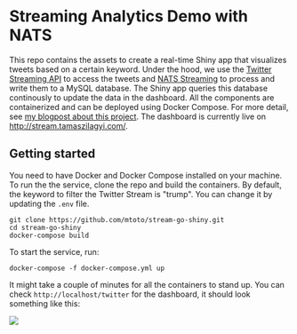 # Streaming Analytics Demo with NATS

This repo contains the assets to create a real-time Shiny app that visualizes tweets based on a certain keyword. Under the hood, we use 
the [Twitter Streaming API](https://developer.twitter.com/en/docs/tutorials/consuming-streaming-data.html) to access the tweets and [NATS Streaming](https://github.com/nats-io/go-nats-streaming) to process and write them to a MySQL database. The Shiny app queries this database continously to update the data in the dashboard. All the components are containerized and can be deployed using Docker Compose. For more detail, see [my blogpost about this project](http://tamaszilagyi.com/blog/lightweight-streaming-analytics-with-nats/). The dashboard is currently live on http://stream.tamaszilagyi.com/.

## Getting started

You need to have Docker and Docker Compose installed on your machine. To run the the service, clone the repo and build the containers. By default, the keyword to filter the Twitter Stream is "trump". You can change it by updating the `.env` file. 

```
git clone https://github.com/mtoto/stream-go-shiny.git
cd stream-go-shiny
docker-compose build
```

To start the service, run:

```
docker-compose -f docker-compose.yml up
```

It might take a couple of minutes for all the containers to stand up. You can check `http://localhost/twitter` for the dashboard, it should look something like this:

![](https://media.giphy.com/media/7ELgP0jqdokVZXEpAf/giphy.gif)

